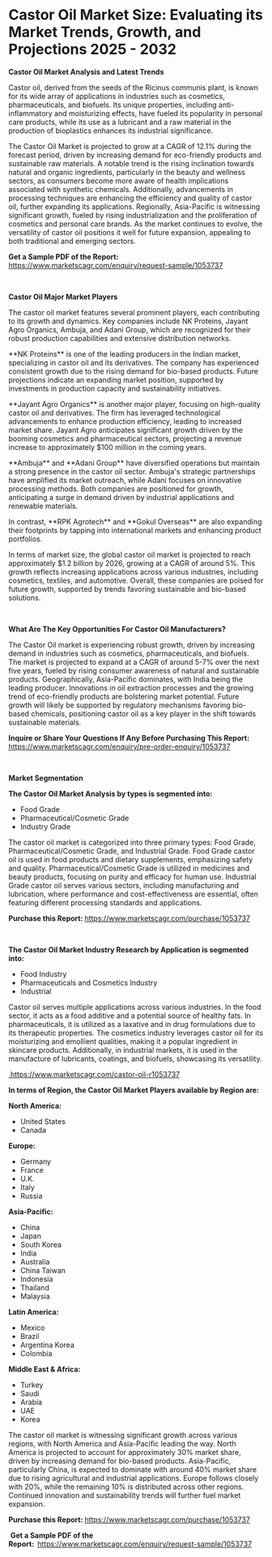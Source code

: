<p><h1>Castor Oil Market Size: Evaluating its Market Trends, Growth, and Projections 2025 - 2032</h1></p><p><strong>Castor Oil Market Analysis and Latest Trends</strong></p>
<p><p>Castor oil, derived from the seeds of the Ricinus communis plant, is known for its wide array of applications in industries such as cosmetics, pharmaceuticals, and biofuels. Its unique properties, including anti-inflammatory and moisturizing effects, have fueled its popularity in personal care products, while its use as a lubricant and a raw material in the production of bioplastics enhances its industrial significance.</p><p>The Castor Oil Market is projected to grow at a CAGR of 12.1% during the forecast period, driven by increasing demand for eco-friendly products and sustainable raw materials. A notable trend is the rising inclination towards natural and organic ingredients, particularly in the beauty and wellness sectors, as consumers become more aware of health implications associated with synthetic chemicals. Additionally, advancements in processing techniques are enhancing the efficiency and quality of castor oil, further expanding its applications. Regionally, Asia-Pacific is witnessing significant growth, fueled by rising industrialization and the proliferation of cosmetics and personal care brands. As the market continues to evolve, the versatility of castor oil positions it well for future expansion, appealing to both traditional and emerging sectors.</p></p>
<p><strong>Get a Sample PDF of the Report:&nbsp;</strong> <a href="https://www.marketscagr.com/enquiry/request-sample/1053737?utm_campaign=3212&utm_medium=2&utm_source=Github&utm_content=ia&utm_term=19042025&utm_id=castor-oil">https://www.marketscagr.com/enquiry/request-sample/1053737</a></p>
<p>&nbsp;</p>
<p><strong>Castor Oil Major Market Players</strong></p>
<p><p>The castor oil market features several prominent players, each contributing to its growth and dynamics. Key companies include NK Proteins, Jayant Agro Organics, Ambuja, and Adani Group, which are recognized for their robust production capabilities and extensive distribution networks.</p><p>**NK Proteins** is one of the leading producers in the Indian market, specializing in castor oil and its derivatives. The company has experienced consistent growth due to the rising demand for bio-based products. Future projections indicate an expanding market position, supported by investments in production capacity and sustainability initiatives.</p><p>**Jayant Agro Organics** is another major player, focusing on high-quality castor oil and derivatives. The firm has leveraged technological advancements to enhance production efficiency, leading to increased market share. Jayant Agro anticipates significant growth driven by the booming cosmetics and pharmaceutical sectors, projecting a revenue increase to approximately $100 million in the coming years.</p><p>**Ambuja** and **Adani Group** have diversified operations but maintain a strong presence in the castor oil sector. Ambuja's strategic partnerships have amplified its market outreach, while Adani focuses on innovative processing methods. Both companies are positioned for growth, anticipating a surge in demand driven by industrial applications and renewable materials.</p><p>In contrast, **RPK Agrotech** and **Gokul Overseas** are also expanding their footprints by tapping into international markets and enhancing product portfolios. </p><p>In terms of market size, the global castor oil market is projected to reach approximately $1.2 billion by 2026, growing at a CAGR of around 5%. This growth reflects increasing applications across various industries, including cosmetics, textiles, and automotive. Overall, these companies are poised for future growth, supported by trends favoring sustainable and bio-based solutions.</p></p>
<p>&nbsp;</p>
<p><strong>What Are The Key Opportunities For Castor Oil Manufacturers?</strong></p>
<p><p>The Castor Oil market is experiencing robust growth, driven by increasing demand in industries such as cosmetics, pharmaceuticals, and biofuels. The market is projected to expand at a CAGR of around 5-7% over the next five years, fueled by rising consumer awareness of natural and sustainable products. Geographically, Asia-Pacific dominates, with India being the leading producer. Innovations in oil extraction processes and the growing trend of eco-friendly products are bolstering market potential. Future growth will likely be supported by regulatory mechanisms favoring bio-based chemicals, positioning castor oil as a key player in the shift towards sustainable materials.</p></p>
<p><strong>Inquire or Share Your Questions If Any Before Purchasing This Report:</strong> <a href="https://www.marketscagr.com/enquiry/pre-order-enquiry/1053737?utm_campaign=3212&utm_medium=2&utm_source=Github&utm_content=ia&utm_term=19042025&utm_id=castor-oil">https://www.marketscagr.com/enquiry/pre-order-enquiry/1053737</a></p>
<p>&nbsp;</p>
<p><strong>Market Segmentation</strong></p>
<p><strong>The Castor Oil Market Analysis by types is segmented into:</strong></p>
<p><ul><li>Food Grade</li><li>Pharmaceutical/Cosmetic Grade</li><li>Industry Grade</li></ul></p>
<p><p>The castor oil market is categorized into three primary types: Food Grade, Pharmaceutical/Cosmetic Grade, and Industrial Grade. Food Grade castor oil is used in food products and dietary supplements, emphasizing safety and quality. Pharmaceutical/Cosmetic Grade is utilized in medicines and beauty products, focusing on purity and efficacy for human use. Industrial Grade castor oil serves various sectors, including manufacturing and lubrication, where performance and cost-effectiveness are essential, often featuring different processing standards and applications.</p></p>
<p><strong>Purchase this Report:&nbsp;</strong><a href="https://www.marketscagr.com/purchase/1053737?utm_campaign=3212&utm_medium=2&utm_source=Github&utm_content=ia&utm_term=19042025&utm_id=castor-oil">https://www.marketscagr.com/purchase/1053737</a></p>
<p>&nbsp;</p>
<p><strong>The Castor Oil Market Industry Research by Application is segmented into:</strong></p>
<p><ul><li>Food Industry</li><li>Pharmaceuticals and Cosmetics Industry</li><li>Industrial</li></ul></p>
<p><p>Castor oil serves multiple applications across various industries. In the food sector, it acts as a food additive and a potential source of healthy fats. In pharmaceuticals, it is utilized as a laxative and in drug formulations due to its therapeutic properties. The cosmetics industry leverages castor oil for its moisturizing and emollient qualities, making it a popular ingredient in skincare products. Additionally, in industrial markets, it is used in the manufacture of lubricants, coatings, and biofuels, showcasing its versatility.</p></p>
<p><a href="https://www.marketscagr.com/castor-oil-r1053737?utm_campaign=3212&utm_medium=2&utm_source=Github&utm_content=ia&utm_term=19042025&utm_id=castor-oil">&nbsp;https://www.marketscagr.com/castor-oil-r1053737</a></p>
<p><strong>In terms of Region, the Castor Oil Market Players available by Region are:</strong></p>
<p>
    <p> <strong> North America: </strong>
        <ul>
            <li>United States</li>
            <li>Canada</li>
        </ul>
        </p> 
    <p> <strong> Europe: </strong>
        <ul>
            <li>Germany</li>
            <li>France</li>
            <li>U.K.</li>
            <li>Italy</li>
            <li>Russia</li>
        </ul>
        </p> 
    <p> <strong> Asia-Pacific: </strong>
        <ul>
            <li>China</li>
            <li>Japan</li>
            <li>South Korea</li>
            <li>India</li>
            <li>Australia</li>
            <li>China Taiwan</li>
            <li>Indonesia</li>
            <li>Thailand</li>
            <li>Malaysia</li>
        </ul>
        </p> 
    <p> <strong> Latin America: </strong>
        <ul>
            <li>Mexico</li>
            <li>Brazil</li>
            <li>Argentina Korea</li>
            <li>Colombia</li>
        </ul>
        </p> 
    <p> <strong> Middle East & Africa: </strong>
        <ul>
            <li>Turkey</li>
            <li>Saudi</li>
            <li>Arabia</li>
            <li>UAE</li>
            <li>Korea</li>
        </ul>
    </p>
    </p>
<p><p>The castor oil market is witnessing significant growth across various regions, with North America and Asia-Pacific leading the way. North America is projected to account for approximately 30% market share, driven by increasing demand for bio-based products. Asia-Pacific, particularly China, is expected to dominate with around 40% market share due to rising agricultural and industrial applications. Europe follows closely with 20%, while the remaining 10% is distributed across other regions. Continued innovation and sustainability trends will further fuel market expansion.</p></p>
<p><strong>Purchase this Report: </strong><a href="https://www.marketscagr.com/purchase/1053737?utm_campaign=3212&utm_medium=2&utm_source=Github&utm_content=ia&utm_term=19042025&utm_id=castor-oil">https://www.marketscagr.com/purchase/1053737</a></p>
<p>&nbsp;<strong>Get a Sample PDF of the Report:&nbsp;&nbsp;</strong><a href="https://www.marketscagr.com/enquiry/request-sample/1053737?utm_campaign=3212&utm_medium=2&utm_source=Github&utm_content=ia&utm_term=19042025&utm_id=castor-oil">https://www.marketscagr.com/enquiry/request-sample/1053737</a></p>
<p><strong></strong></p>
<p><p></p><p></p><p></p></p>